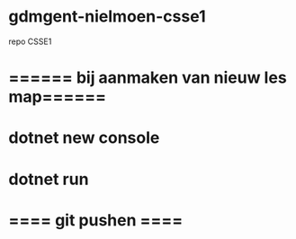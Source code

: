 # gdmgent-nielmoen-csse1
repo CSSE1


# ====== bij aanmaken van nieuw les map======
# dotnet new console
# dotnet run

# ==== git pushen ====
# 
